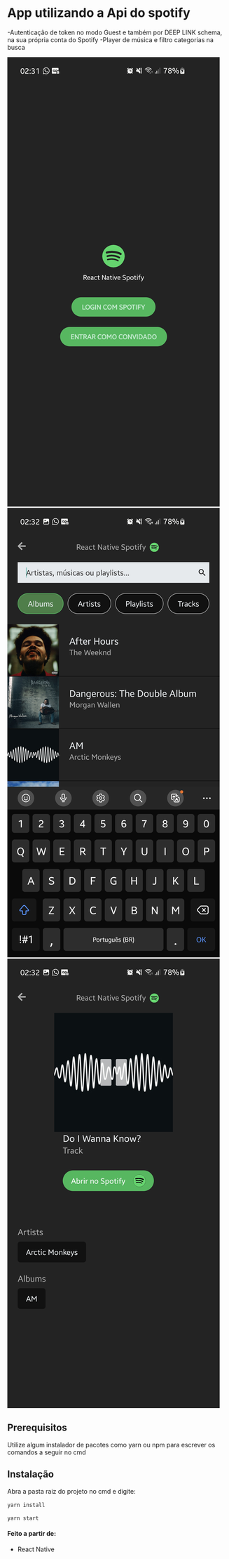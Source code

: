 # App utilizando a Api do spotify


-Autenticação de token no modo Guest e também por DEEP LINK schema, na sua própria conta do Spotify
-Player de música e filtro categorias na busca

![alt text](./prints/1.jpg)
![alt text](./prints/2.jpg)
![alt text](./prints/3.jpg)


## Prerequisitos


Utilize algum instalador de pacotes como yarn ou npm para escrever os comandos a seguir no cmd


## Instalação

Abra a pasta raiz do projeto no cmd e digite: 

```
yarn install
```
```
yarn start
```

#### Feito a partir de:
- React Native
